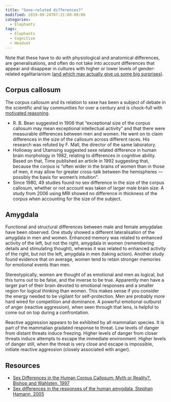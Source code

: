 ```yaml
---
title: "Sexe-related differences?"
modified: 2019-09-24T07:21:00-00:00
categories:
  - Elephants
tags:
  - Elephants
  - Cognitive
  - Headset
---
```

Note that these have to do with physiological and anatomical differences, are generalisations, and often do not take into account differences that appear and disappear in cultures with higher or lower levels of gender-related egalitarianism ([and which may actually give us some big surprises](https://www.metadechoc.fr/shocking-12-odile-fillod)).

## Corpus callosum

The corpus callosum and its relation to sexe has been a subject of debate in the scientific and lay communities for over a century and is chock-full with [motivated reasoning](https://tymyrddin.wiki/theatre/mindsets#motivated_reasoning).

* R. B. Bean suggested in 1906 that “exceptional size of the corpus callosum may mean exceptional intellectual activity” and that there were measurable differences between men and women. He went on to claim differences in the size of the callosum across different races. His research was refuted by F. Mall, the director of the same laboratory.
* Holloway and Utamsing suggested sexe related difference in human brain morphology in 1982, relating to differences in cognitive ability. Based on that, Time published an article in 1992 suggesting that, because the corpus is “often wider in the brains of women than in those of men, it may allow for greater cross-talk between the hemispheres — possibly the basis for women’s intuition".
* Since 1980, 49 studies found no sex difference in the size of the corpus callosum, whether or not account was taken of larger male brain size. A study from 2006 using MRI showed no difference in thickness of the corpus when accounting for the size of the subject.

## Amygdala

Functional and structural differences between male and female amygdalae have been observed. One study showed a different lateralisation of the amygdala in men and women. Enhanced memory was related to enhanced activity of the left, but not the right, amygdala in women (remembering details and stimulating thought), whereas it was related to enhanced activity of the right, but not the left, amygdala in men (taking action). Another study found evidence that on average, women tend to retain stronger memories for emotional events than men.

Stereotypically, women are thought of as emotional and men as logical, but this turns out to be false, and the inverse to be true. Apparently men have a larger part of their brain devoted to emotional responses and a smaller region for logical thinking than women. This makes sense if you consider the energy needed to be vigilant for self-protection. Men are probably more hard wired for competition and dominance. A powerful emotional outburst of anger (reactive aggression), when seen through that lens, is helpful to come out on top during a confrontation.

Reactive aggression appears to be exhibited by all mammalian species. It is part of the mammalian gradated response to threat. Low levels of danger from distant threats induce freezing. Higher levels of danger from closer threats induce attempts to escape the immediate environment. Higher levels of danger still, when the threat is very close and escape is impossible, initiate reactive aggression (closely associated with anger).

## Resources

* [Sex Differences in the Human Corpus Callosum: Myth or Reality?, Bishop and Wahlsten, 1997](http://gormanlab.ucsd.edu/courses/files/psy222/Bishop.pdf)
* [Sex differences in the responses of the human amygdala, Stephan Hamann, 2005](http://languagelog.ldc.upenn.edu/myl/llog/Brizendine/Hamann2005.pdf)


